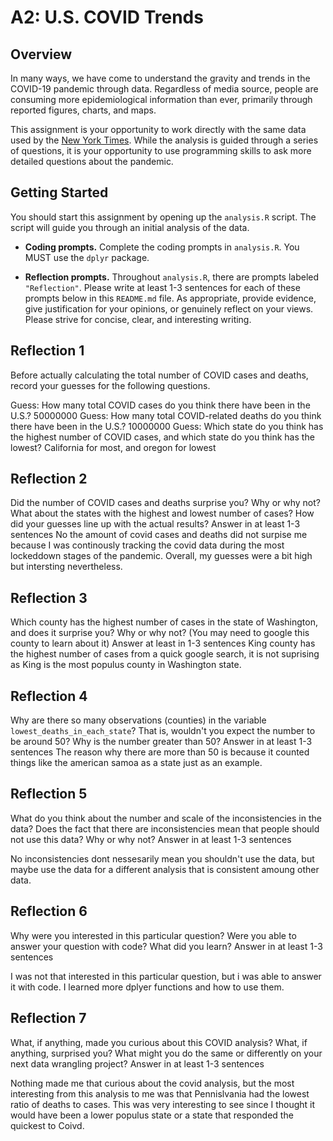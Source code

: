 # A2: U.S. COVID Trends

## Overview
In many ways, we have come to understand the gravity and trends in the COVID-19 pandemic through data. Regardless of media source, people are consuming more epidemiological information than ever, primarily through reported figures, charts, and maps.

This assignment is your opportunity to work directly with the same data used by the [New York Times](https://github.com/nytimes/covid-19-data/). While the analysis is guided through a series of questions, it is your opportunity to use programming skills to ask more detailed questions about the pandemic.

## Getting Started
You should start this assignment by opening up the `analysis.R` script. The script will guide you through an initial analysis of the data.

* **Coding prompts.** Complete the coding prompts in `analysis.R`. You MUST use the `dplyr` package.

* **Reflection prompts.** Throughout `analysis.R`, there are prompts labeled `"Reflection"`. Please write at least 1-3 sentences for each of these prompts below in this `README.md` file. As appropriate, provide evidence, give justification for your opinions, or genuinely reflect on your views. Please strive for concise, clear, and interesting writing.

## Reflection 1
Before actually calculating the total number of COVID cases and deaths, record your guesses for the following questions.

Guess: How many total COVID cases do you think there have been in the U.S.?
50000000
Guess: How many total COVID-related deaths do you think there have been in the U.S.?
10000000
Guess: Which state do you think has the highest number of COVID cases, and which state do you think has the lowest?
California for most, and oregon for lowest

## Reflection 2
Did the number of COVID cases and deaths surprise you? Why or why not? What about the states with the highest and lowest number of cases? How did your guesses line up with the actual results? Answer in at least 1-3 sentences
No the amount of covid cases and deaths did not surpise me because I was continously tracking the covid data during the most lockeddown stages of the pandemic. Overall, my guesses were a bit high but intersting nevertheless. 

## Reflection 3
Which county has the highest number of cases in the state of Washington, and does it surprise you? Why or why not? (You may need to google this county to learn about it) Answer at least in 1-3 sentences
King county has the highest number of cases from a quick google search, it is not suprising as King is the most populus county in Washington state. 

## Reflection 4
Why are there so many observations (counties) in the variable `lowest_deaths_in_each_state`? That is, wouldn't you expect the number to be around 50? Why is the number greater than 50? Answer in at least 1-3 sentences
The reason why there are more than 50 is because it counted things like the american samoa as a state just as an example. 

## Reflection 5
What do you think about the number and scale of the inconsistencies in the data? Does the fact that there are inconsistencies mean that people should not use this data? Why or why not? Answer in at least 1-3 sentences

No inconsistencies dont nessesarily mean you shouldn't use the data, but maybe use the data for a different analysis that is consistent amoung other data. 

## Reflection 6
Why were you interested in this particular question? Were you able to answer your question with code? What did you learn? Answer in at least 1-3 sentences

I was not that interested in this particular question, but i was able to answer it with code. I learned more dplyer functions and how to use them. 

## Reflection 7
What, if anything, made you curious about this COVID analysis? What, if anything, surprised you? What might you do the same or differently on your next data wrangling project? Answer in at least 1-3 sentences

Nothing made me that curious about the covid analysis, but the most interesting from this analysis to me was that Pennislvania had the lowest ratio of deaths to cases. This was very interesting to see since I thought it would have been a lower populus state or a state that responded the quickest to Coivd. 